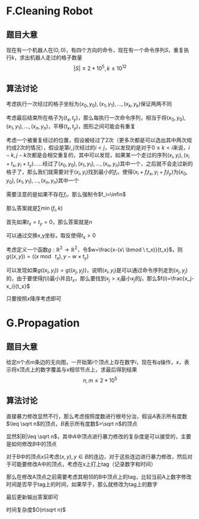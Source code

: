 # F.Cleaning Robot

## 题目大意

现在有一个机器人在$(0,0)$，有四个方向的命令，现在有一个命令序列$S$，重复执行$k$，求出机器人走过的格子数量
$$
|S|\leq 2*10^5,k\leq 10^{12}
$$

## 算法讨论

考虑执行一次经过的格子坐标为$(x_0,y_0),(x_1,y_1),...,(x_k,y_k)$保证两两不同

考虑最后结束所在格子为$(t_x,t_y)$，那么每执行一次命令序列，相当于将$(x_0,y_0),(x_1,y_1),...,(x_n,y_n)$，平移$(t_x,t_y)$，图形之间可能会有重复

考虑一个被重复经过的位置，假设被经过了2次（更多次都是可以选出其中两次规约成2次的情况），假设是第$i,j$次经过的$i<j$，可以发现的是对于$0\leq k<i$来说，$i-k,j-k$次都是会相交重复的，其中可以发现，如果某一个走过的序列$(x_i,y_i),(x_i+t_x,y_i+t_y)......$经过了$(x_0,y_0),(x_1,y_1),...,(x_n,y_n)$其中一个，之后就不会走过新的格子了，那么我们就需要对于$(x_i,y_i)$找到最小的$f_i$，使得$(x_i+f_it_x,y_i+f_it_y)$为$(x_0,y_0),(x_1,y_1),...,(x_n,y_n)$其中一个

需要注意的是如果不存在$f_i$，那么强制令$f_i=\infin$

那么答案就是$\sum\min(f_i,k)$

首先如果$t_x=t_y=0$，那么答案就是$n$

可以通过交换x,y坐标，取反使得$t_x>0$

考虑定义一个函数$g:\mathbb{R}^2\rightarrow \mathbb{R}^2$，令$w=\frac{x-(x\ \bmod \ t_x)}{t_x}$，则$g((x,y))=((x\bmod\ t_x),y-w\times t_y)$

可以发现如果$g((x_i,y_i))=g((x_j,y_j))$，说明$(x_i,y_i)$是可以通过命令序列走到$(x_j,y_j)$的，由于要使得$f(i)$最小并且$t_x$，那么要找到$x_j>x_i$最小$x_j$的$j$，那么$f(i)=\frac{x_j-x_i}{t_x}$

只要按照$x$降序考虑即可

# G.Propagation 

## 题目大意

给定$n$个点$m$条边的无向图，一开始第$i$个顶点上存在数字$i$，现在有$q$操作，$x$，表示将x顶点上的数字覆盖与x相邻节点上，求最后得到结果
$$
n,m\leq 2*10^5
$$

## 算法讨论

直接暴力修改显然不行，那么考虑按照度数进行根号分治，假设$A$表示所有度数$\leq \sqrt n$的顶点，$B$表示所有度数$>\sqrt n$的顶点

显然$|B|\leq \sqrt n$，其中$A$中顶点进行暴力修改的复杂度是可以接受的，主要是如何修改$B$中的顶点

对于B中的顶点$x$只考虑$(x,y),y\in B$的连边，对于这些连边进行暴力修改，然后对于可能要修改A中的顶点，考虑在x上打上tag（记录数字和时间）

那么在修改A顶点之前需要考虑其相邻的B中顶点上的tag，比较当前A上数字修改时间是否早于tag上的时间，如果早于，那么就修改为tag上的数字

最后更新输出答案即可

时间复杂度$O(n\sqrt n)$

